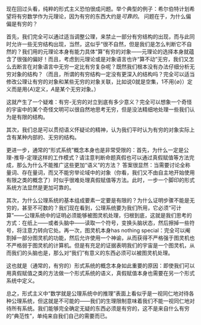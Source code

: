 现在回过头看，纯粹的形式主义恐怕很成问题。举个典型的例子：希尔伯特计划希望将有穷数学作为元理论，因为有穷的东西大约是*可靠的*。
问题在于，为什么偏偏是有穷的？

首先，我们完全可以通过适当调整公理，来禁止一部分有穷结构的出现，而与此同时允许一些无穷结构出现，当然，这似乎“很不自然，但是我们是怎么判断它不自然的？我们用的元理论本身有能力具体“算”有穷的对象——元理论的选择本身就蕴含了很强的偏好！而且，考虑到元理论或是对象语言也许“算不动”无穷，我们又怎么去断言在对象语言中无穷一定比有穷复杂呢？既然我们根本没有办法仔细分析无穷对象的结构？（而且，所谓的有穷结构一定没有更深入的结构吗？完全可以适当修改公理让有穷的对象和某些无穷的对象关联，比如说0就是空集，1不用$\{\emptyset\}$）定义而是用$\{A\}$定义，$A$是某个无穷对象。）

这就产生了一个疑难：有穷-无穷的对立到底有多少意义？完全可以想象一个奇怪的宇宙中的某个奇怪文明可以很自然地思考无穷，但是没法精细地处理一些我们认为是有限的结构。

其次，我们总是可以贯彻语义怀疑论的精神，认为我们平时认为有穷的对象实际上含有某种内部的、无穷的结构。

更进一步，通常的“形式系统”概念本身也是非常受限的：首先，为什么一定是公理-推导-定理这样的工作模式？请注意判断命题真假也可以通过真假赋值等方法完成，那么为什么不能推广这些更加“语义”的方法？
答案很显然：当需要讨论全称量词、存在量词，而又不能穷举论域中的对象（你看，我们又不由自主地开始使用有限之类的概念了）时似乎很难处理真假赋值等方法。此时，一步一个脚印的形式系统方法显然是更加可靠的。

其次，为什么公理系统的基本组成要素一定要是有限的？为什么证明步骤不能是无穷的，甚至不可数的？我们现在看到，公理系统要为我们所用，它必须“可计算”——公理系统中的证明必须能够被图灵机处理，归根到底，这就是我们思考的方式：在纸上——或者头脑中——读取一个符号，变换头脑状态，然后擦掉一些符号，将注意力转向它处。再一次，图灵机本身has nothing special：完全可以阉割掉一部分图灵机的功能，然后允许使用一个神谕，从而获得不严格强于图灵机也不严格弱于图灵机的计算机。但是有充足的证据表明我们的宇宙是一个图灵机，从而我们的头脑也是，那么对“我们”有意义的东西必须可以被图灵机处理。

这也就是（通常的，有穷的）形式系统的概念本身如此重要的原因：即使我们可以用真假赋值之类的方法做一个形式系统的语义，真假赋值本身也需要在另一个形式系统中定义。

总之，形式主义中“数学就是公理系统中的推理”表面上看似乎是一视同仁地对待各种公理系统，但这就是不可能的——我们的生理限制意味着我们不能一视同仁地对待所有系统。我们能够完全确定无疑的东西必须是有穷的，这不是来自什么有穷的“典范性”，单纯来自我们自己的需要而已。